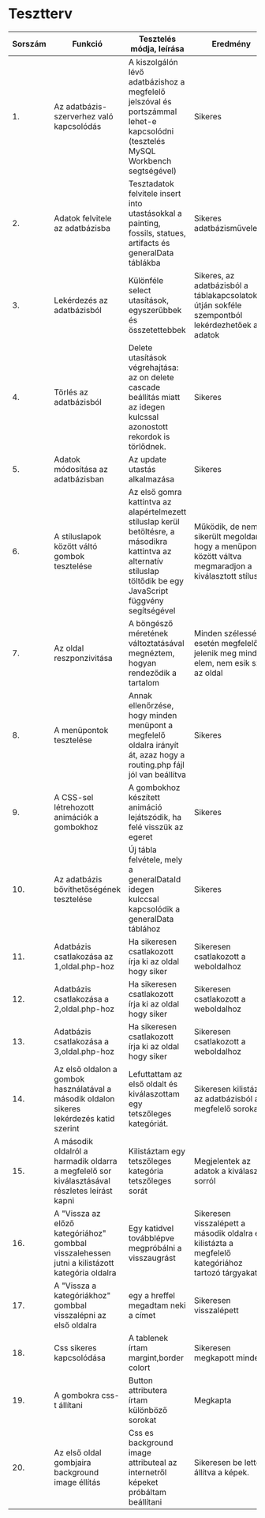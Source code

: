 # Tesztterv
|Sorszám|Funkció|Tesztelés módja, leírása|Eredmény|
|-------|-------|------------------------|--------|
|1.|Az adatbázis-szerverhez való kapcsolódás|A kiszolgálón lévő adatbázishoz a megfelelő jelszóval és portszámmal lehet-e kapcsolódni (tesztelés MySQL Workbench segtségével)|Sikeres|
|2.|Adatok felvitele az adatbázisba|Tesztadatok felvitele insert into utastásokkal a painting, fossils, statues, artifacts és generalData táblákba|Sikeres adatbázisműveletek|
|3.|Lekérdezés az adatbázisból|Különféle select utasítások, egyszerűbbek és összetettebbek|Sikeres, az adatbázisból a táblakapcsolatok útján sokféle szempontból lekérdezhetőek az adatok|
|4.|Törlés az adatbázisból|Delete utasítások végrehajtása: az on delete cascade beállítás miatt az idegen kulcssal azonostott rekordok is törlődnek.|Sikeres|
|5.|Adatok módosítása az adatbázisban|Az update utastás alkalmazása|Sikeres|
|6.|A stíluslapok között váltó gombok tesztelése|Az első gomra kattintva az alapértelmezett stíluslap kerül betöltésre, a másodikra kattintva az alternatív stíluslap töltődik be egy JavaScript függvény segítségével|Működik, de nem sikerült megoldani, hogy a menüpontok között váltva megmaradjon a kiválasztott stílus|
|7.|Az oldal reszponzivitása|A böngésző méretének változtatásával megnéztem, hogyan rendeződik a tartalom|Minden szélesség esetén megfelelően jelenik meg minden elem, nem esik szét az oldal|
|8.|A menüpontok tesztelése|Annak ellenőrzése, hogy minden menüpont a megfelelő oldalra irányít át, azaz hogy a routing.php fájl jól van beállítva|Sikeres|
|9.|A CSS-sel létrehozott animációk a gombokhoz|A gombokhoz készített animáció lejátszódik, ha felé visszük az egeret|Sikeres|
|10.|Az adatbázis bővíthetőségének tesztelése|Új tábla felvétele, mely a generalDataId idegen kulccsal kapcsolódik a generalData táblához|Sikeres|
|11.|Adatbázis csatlakozása az 1,oldal.php-hoz|Ha sikeresen csatlakozott írja ki az oldal hogy siker|Sikeresen csatlakozott a weboldalhoz|
|12.|Adatbázis csatlakozása a 2,oldal.php-hoz|Ha sikeresen csatlakozott írja ki az oldal hogy siker|Sikeresen csatlakozott a weboldalhoz|
|13.|Adatbázis csatlakozása a 3,oldal.php-hoz|Ha sikeresen csatlakozott írja ki az oldal hogy siker|Sikeresen csatlakozott a weboldalhoz|
|14.|Az első oldalon a gombok használatával a második oldalon sikeres lekérdezés katid szerint|Lefuttattam az első oldalt és kiválaszottam egy tetszőleges kategóriát.|Sikeresen kilistázta az adatbázisból a megfelelő sorokat|
|15.|A második oldalról a harmadik oldarra a megfelelő sor kiválasztásával részletes leírást kapni|Kilistáztam egy tetszőleges kategória tetszőleges sorát|Megjelentek az adatok a kiválaszott sorról|
|16.|A "Vissza az előző kategóriához" gombbal visszalehessen jutni a kilistázott kategória oldalra|Egy katidvel továbblépve megpróbálni a visszaugrást|Sikeresen visszalépett a második oldalra és kilistázta a megfelelő kategóriához tartozó tárgyakat|
|17.|A "Vissza a kategóriákhoz" gombbal visszalépni az első oldalra|egy a hreffel megadtam neki a címet|Sikeresen visszalépett|
|18.|Css sikeres kapcsolódása|A tablenek írtam margint,border colort |Sikeresen megkapott mindent|
|19.|A gombokra css-t állítani|Button attributera írtam különböző sorokat|Megkapta|
|20.|Az első oldal gombjaira background image éllítás|Css es background image attributeal az internetről képeket próbáltam beállítani|Sikeresen be lettek állítva a képek.|

